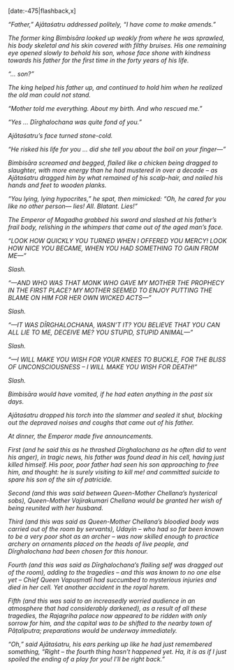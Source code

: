 
[date:-475|flashback,x]

_“Father,” Ajātaśatru addressed politely, “I have come to make amends.”_

_The former king Bimbisāra looked up weakly from where he was sprawled, his body skeletal and his skin covered with filthy bruises. His one remaining eye opened slowly to behold his son, whose face shone with kindness towards his father for the first time in the forty years of his life._

_“… son?”_

_The king helped his father up, and continued to hold him when he realized the old man could not stand._

_“Mother told me everything. About my birth. And who rescued me.”_

_“Yes … Dīrghalochana was quite fond of you.”_

_Ajātaśatru’s face turned stone-cold._

_“He risked his life for you … did she tell you about the boil on your finger—”_

_Bimbisāra screamed and begged, flailed like a chicken being dragged to slaughter, with more energy than he had mustered in over a decade – as Ajātaśatru dragged him by what remained of his scalp-hair, and nailed his hands and feet to wooden planks._

_“You lying, lying hypocrites,” he spat, then mimicked: “Oh, he cared for you like no other person— lies! All. Blatant. Lies!”_

_The Emperor of Magadha grabbed his sword and slashed at his father’s frail body, relishing in the whimpers that came out of the aged man’s face._

_“LOOK HOW QUICKLY YOU TURNED WHEN I OFFERED YOU MERCY! LOOK HOW NICE YOU BECAME, WHEN YOU HAD SOMETHING TO GAIN FROM ME—”_

_Slash._

_“—AND WHO WAS THAT MONK WHO GAVE MY MOTHER THE PROPHECY IN THE FIRST PLACE? MY MOTHER SEEMED TO ENJOY PUTTING THE BLAME ON HIM FOR HER OWN WICKED ACTS—”_

_Slash._

_“—IT WAS DĪRGHALOCHANA, WASN’T IT? YOU BELIEVE THAT YOU CAN ALL LIE TO ME, DECEIVE *ME*? YOU STUPID, STUPID ANIMAL—”_

_Slash._

_“—I WILL MAKE YOU WISH FOR YOUR KNEES TO BUCKLE, FOR THE BLISS OF UNCONSCIOUSNESS – I WILL MAKE YOU WISH FOR DEATH!”_

_Slash._

_Bimbisāra would have vomited, if he had eaten anything in the past six days._

_Ajātaśatru dropped his torch into the slammer and sealed it shut, blocking out the depraved noises and coughs that came out of his father._

_At dinner, the Emperor made five announcements._

_First (and he said this as he thrashed Dīrghalochana as he often did to vent his anger), in tragic news, his father was found dead in his cell, having just killed himself. His poor, poor father had seen his son approaching to free him, and thought: he is surely visiting to kill me! and committed suicide to spare his son of the sin of patricide._

_Second (and this was said between Queen-Mother Chellana’s hysterical sobs), Queen-Mother Vajirakumari Chellana would be granted her wish of being reunited with her husband._

_Third (and this was said as Queen-Mother Chellana’s bloodied body was carried out of the room by servants), Udayin – who had so far been known to be a very poor shot as an archer – was now skilled enough to practice archery on ornaments placed on the heads of live people, and Dīrghalochana had been chosen for this honour._

_Fourth (and this was said as Dīrghalochana’s flailing self was dragged out of the room), adding to the tragedies – and this was known to no one else yet – Chief Queen Vapuṣmatī had succumbed to mysterious injuries and died in her cell. Yet another accident in the royal harem._

_Fifth (and this was said to an increasedly worried audience in an atmosphere that had considerably darkened), as a result of all these tragedies, the Rajagriha palace now appeared to be ridden with only sorrow for him, and the capital was to be shifted to the nearby town of Pāṭaliputra; preparations would be underway immediately._

_“Oh,” said Ajātaśatru, his ears perking up like he had just remembered something, “Right – the fourth thing hasn’t happened yet. Ha, it is as if I just spoiled the ending of a play for you! I’ll be right back.”_
